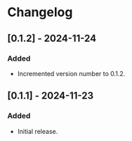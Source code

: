 # Changelog

## [0.1.2] - 2024-11-24
### Added
- Incremented version number to 0.1.2.

## [0.1.1] - 2024-11-23
### Added
- Initial release.